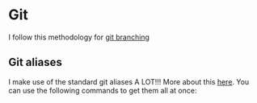 # Git
I follow this methodology for [git branching](http://nvie.com/posts/a-successful-git-branching-model/)

## Git aliases

I make use of the standard git aliases A LOT!!! More about this [here](https://git-scm.com/book/en/v2/Git-Basics-Git-Aliases). You can use the following commands to get them all at once:

